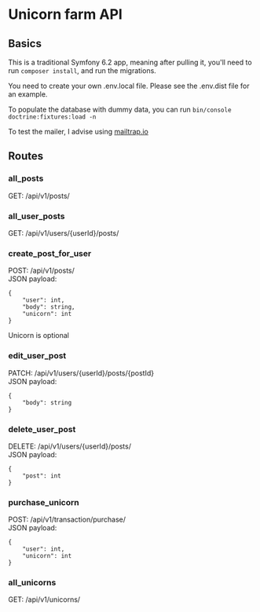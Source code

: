 # Unicorn farm API

## Basics

This is a traditional Symfony 6.2 app, meaning after pulling it, you'll need to run `composer install`, and run the
migrations.

You need to create your own .env.local file. Please see the .env.dist file for an example.

To populate the database with dummy data, you can run `bin/console doctrine:fixtures:load -n`

To test the mailer, I advise using [mailtrap.io](https://mailtrap.io/)
## Routes

### all_posts

GET: /api/v1/posts/

### all_user_posts

GET: /api/v1/users/{userId}/posts/

### create_post_for_user

POST: /api/v1/posts/  
JSON payload:

```
{
	"user": int,
	"body": string,
	"unicorn": int
}
```

Unicorn is optional

### edit_user_post

PATCH: /api/v1/users/{userId}/posts/{postId}  
JSON payload:

```
{
	"body": string
}
```

### delete_user_post

DELETE: /api/v1/users/{userId}/posts/  
JSON payload:

```
{
	"post": int
}
```

### purchase_unicorn

POST: /api/v1/transaction/purchase/  
JSON payload:

```
{
	"user": int,
	"unicorn": int
}
```

### all_unicorns

GET: /api/v1/unicorns/  